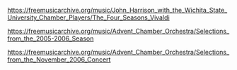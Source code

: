 https://freemusicarchive.org/music/John_Harrison_with_the_Wichita_State_University_Chamber_Players/The_Four_Seasons_Vivaldi

https://freemusicarchive.org/music/Advent_Chamber_Orchestra/Selections_from_the_2005-2006_Season

https://freemusicarchive.org/music/Advent_Chamber_Orchestra/Selections_from_the_November_2006_Concert